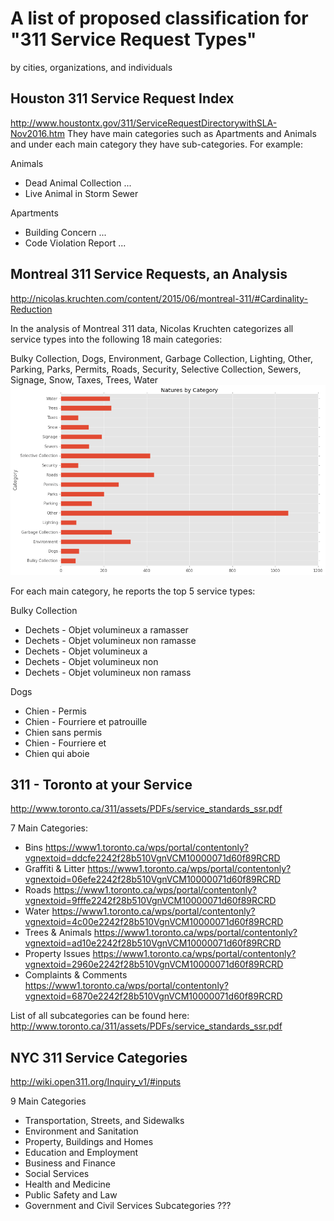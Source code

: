 # A list of proposed classification for "311 Service Request Types" 
by cities, organizations, and individuals

## Houston 311 Service Request Index
http://www.houstontx.gov/311/ServiceRequestDirectorywithSLA-Nov2016.htm 
They have main categories such as Apartments and Animals and under each main
category they have sub-categories. For example:
 
Animals
* Dead Animal Collection ...
* Live Animal in Storm Sewer

Apartments
* Building Concern ...
* Code Violation Report ...


## Montreal 311 Service Requests, an Analysis
http://nicolas.kruchten.com/content/2015/06/montreal-311/#Cardinality-Reduction
 
In the analysis of Montreal 311 data, Nicolas Kruchten categorizes all service
types into the following 18 main categories:
 
Bulky Collection, Dogs, Environment, Garbage Collection, Lighting, Other,
Parking, Parks, Permits, Roads, Security, Selective Collection, Sewers,
Signage, Snow, Taxes, Trees, Water
![categories](https://raw.githubusercontent.com/moqri/311-service-classification/master/images/montreal_categories.png) 
 
For each main category, he reports the top 5 service types:
 
Bulky Collection
* Dechets - Objet volumineux a ramasser
* Dechets - Objet volumineux non ramasse
* Dechets - Objet volumineux a
* Dechets - Objet volumineux non
* Dechets - Objet volumineux non ramass

Dogs
* Chien - Permis
* Chien - Fourriere et patrouille
* Chien sans permis
* Chien - Fourriere et
* Chien qui aboie

## 311 - Toronto at your Service
http://www.toronto.ca/311/assets/PDFs/service_standards_ssr.pdf

7 Main Categories: 
* Bins https://www1.toronto.ca/wps/portal/contentonly?vgnextoid=ddcfe2242f28b510VgnVCM10000071d60f89RCRD
* Graffiti & Litter https://www1.toronto.ca/wps/portal/contentonly?vgnextoid=06efe2242f28b510VgnVCM10000071d60f89RCRD
* Roads https://www1.toronto.ca/wps/portal/contentonly?vgnextoid=9fffe2242f28b510VgnVCM10000071d60f89RCRD
* Water https://www1.toronto.ca/wps/portal/contentonly?vgnextoid=4c00e2242f28b510VgnVCM10000071d60f89RCRD
* Trees & Animals https://www1.toronto.ca/wps/portal/contentonly?vgnextoid=ad10e2242f28b510VgnVCM10000071d60f89RCRD
* Property Issues https://www1.toronto.ca/wps/portal/contentonly?vgnextoid=2960e2242f28b510VgnVCM10000071d60f89RCRD
* Complaints & Comments https://www1.toronto.ca/wps/portal/contentonly?vgnextoid=6870e2242f28b510VgnVCM10000071d60f89RCRD

List of all subcategories can be found here: http://www.toronto.ca/311/assets/PDFs/service_standards_ssr.pdf

## NYC 311 Service Categories
http://wiki.open311.org/Inquiry_v1/#inputs

9 Main Categories
* Transportation, Streets, and Sidewalks
* Environment and Sanitation
* Property, Buildings and Homes
* Education and Employment
* Business and Finance
* Social Services
* Health and Medicine
* Public Safety and Law
* Government and Civil Services
Subcategories ???
